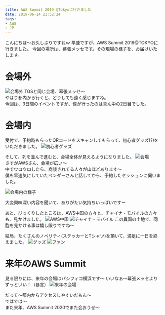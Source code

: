 ```yaml
---
title: AWS Summit 2019 @Tokyoに行きました
date: 2019-06-14 21:52:24
tags:
- AWS
- JP
---
```


こんにちは〜お久しぶりですねｗ
早速ですが、AWS Summit 2019@TOKYOに行きました。
今回の場所は、幕張メッセです。その現場の様子を、お届けいたします。
<!--more-->

# 会場外
![会場外](https://wx4.sinaimg.cn/mw1024/735d420agy1g40j7laxguj21400u0hdt.jpg)
TGSと同じ会場、幕張メッセ〜  
やはり都内から行くと、どうしても遠く感じますね。  
今回は、3日間のイベントですが、僕が行ったのは真ん中の2日目でした。  

# 会場内
受付で、予約時もらったQRコードをスキャンしてもらって、初心者グッズ(?)をいただきました。
![初心者グッズ](https://wx2.sinaimg.cn/mw690/735d420agy1g40j7mqu2oj20u0140e81.jpg)

そして、列を並んで進むと、会場全体が見えるようになりました。
![会場](https://wx2.sinaimg.cn/mw690/735d420agy1g40j7mnontj21400u04qp.jpg)  
さすがAWSさん、会場が広い〜  
中でウロウロしたら、商談されてる人々が山ほどあります〜  
僕も早速気にしていたベンダーさんと話してから、予約したセッションに伺いました。  

![会場内の様子](https://wx3.sinaimg.cn/mw690/735d420agy1g40j7nedtsj21400u0e81.jpg)

大変興味深い内容を聞いて、ありがたい気持ちいっぱいですー  

あと、びっくりしたところは、AWS中国の方々と、チャイナ・モバイルの方々も、見かけました。
![AWS中国](https://wx1.sinaimg.cn/mw690/735d420agy1g40j7n22y8j20u0140qff.jpg)
![チャイナ・モバイル](https://wx1.sinaimg.cn/mw690/735d420agy1g40j7mo1r7j20u014049k.jpg)
この異国の土地で、同胞を見かける事は嬉し限りですね〜  

結局、たくさんのノベリティ(ステッカーとTシャツ)を頂いて、満足に一日を終えました。
![グッズ](https://wx3.sinaimg.cn/mw690/735d420agy1g40j7nrrznj20u00u04qp.jpg)
![ファン](https://wx3.sinaimg.cn/mw690/735d420agy1g40j7o998lj21400u07wh.jpg)

# 来年のAWS Summit
見る限りには、来年の会場はパシフィコ横浜です〜
いいなぁ〜幕張メッセよりずっといい！（暴言）
![来年の会場](https://wx4.sinaimg.cn/mw690/735d420agy1g40j7ov0kxj21400u0b29.jpg)

だって〜都内からアクセスしやすいだもん〜  
ではでは～  
また来年、AWS Summit 2020でまた会おうぜ〜
